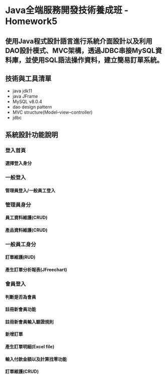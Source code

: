 # Java全端服務開發技術養成班 - Homework5
## 使用Java程式設計語言進行系統介面設計以及利用DAO設計模式、MVC架構，透過JDBC串接MySQL資料庫，並使用SQL語法操作資料，建立簡易訂單系統。
## 技術與工具清單
- java jdk11
- java JFrame
- MySQL v8.0.4
- dao design pattern
- MVC structure(Model–view–controller)
- jdbc

## 系統設計功能說明
### 登入首頁
#### 選擇登入身分

### 一般登入
#### 管理員登入/一般員工登入

### 管理員身分
#### 員工資料維護(CRUD)
#### 產品資料維護(CRUD)

### 一般員工身分
#### 訂單維護(RUD)
#### 產生訂單分析報表(JFreechart)

### 會員登入
#### 判斷是否為會員
#### 註冊新會員功能
#### 註冊新會員輸入驗證規則
#### 新增訂單
#### 產生訂單明細(Excel file)
#### 輸入付款金額以及計算找零功能
#### 訂單維護(CRUD)